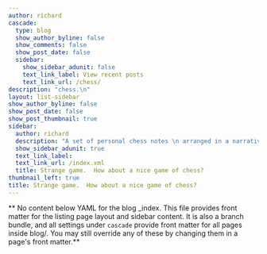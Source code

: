 ```yaml
---
author: richard
cascade:
  type: blog
  show_author_byline: false
  show_comments: false
  show_post_date: false
  sidebar:
    show_sidebar_adunit: false
    text_link_label: View recent posts
    text_link_url: /chess/
description: "chess.\n"
layout: list-sidebar
show_author_byline: false
show_post_date: false
show_post_thumbnail: true
sidebar:
  author: richard
  description: "A set of personal chess notes \n arranged in a narrative structure to help memory. \n John Cage and Marcel Duchamp \n are playing in the image above."
  show_sidebar_adunit: true
  text_link_label:
  text_link_url: /index.xml
  title: Strange game.  How about a nice game of chess?
thumbnail_left: true
title: Strange game.  How about a nice game of chess?
---
```


** No content below YAML for the blog _index. This file provides front matter for the listing page layout and sidebar content. It is also a branch bundle, and all settings under `cascade` provide front matter for all pages inside blog/. You may still override any of these by changing them in a page's front matter.**
